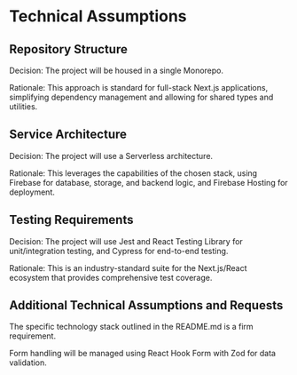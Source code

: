 # Technical Assumptions

## Repository Structure

Decision: The project will be housed in a single Monorepo.

Rationale: This approach is standard for full-stack Next.js applications, simplifying dependency management and allowing for shared types and utilities.

## Service Architecture

Decision: The project will use a Serverless architecture.

Rationale: This leverages the capabilities of the chosen stack, using Firebase for database, storage, and backend logic, and Firebase Hosting for deployment.

## Testing Requirements

Decision: The project will use Jest and React Testing Library for unit/integration testing, and Cypress for end-to-end testing.

Rationale: This is an industry-standard suite for the Next.js/React ecosystem that provides comprehensive test coverage.

## Additional Technical Assumptions and Requests

The specific technology stack outlined in the README.md is a firm requirement.

Form handling will be managed using React Hook Form with Zod for data validation.